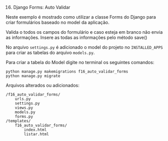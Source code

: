 16. Django Forms: Auto Validar

Neste exemplo é mostrado como utilizar a classe Forms do Django para criar formulários baseado no model da aplicação.

Valida o todos os campos do formulário e caso esteja em branco não envia as informações. Insere as todas as informações 
pelo método save() 

No arquivo `settings.py` é adicionado o model do projeto no `INSTALLED_APPS` para criar as tabelas do arquivo `models.py`.

Para criar a tabela do Model digite no terminal os seguintes comandos:

    python manage.py makemigrations f16_auto_validar_forms
    python manage.py migrate

Arquivos alterados ou adicionados:

    /f16_auto_validar_forms/
        urls.py
        settings.py
        views.py
        models.py
        forms.py
    /templates/
        f16_auto_validar_forms/
            index.html
            listar.html
